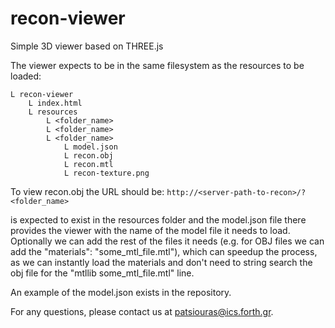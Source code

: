 # recon-viewer
Simple 3D viewer based on THREE.js

The viewer expects to be in the same filesystem as the resources to be loaded:
```
L recon-viewer
    L index.html
    L resources
        L <folder_name>
        L <folder_name>
        L <folder_name>
            L model.json
            L recon.obj
            L recon.mtl
            L recon-texture.png
```
To view recon.obj the URL should be:
```http://<server-path-to-recon>/?<folder_name>```

<folder-name> is expected to exist in the resources folder and the model.json file there 
provides the viewer with the name of the model file it needs to load. Optionally we can add
the rest of the files it needs (e.g. for OBJ files we can add the "materials": "some_mtl_file.mtl"),
which can speedup the process, as we can instantly load the materials and don't need to string search
the obj file for the "mtllib some_mtl_file.mtl" line.

An example of the model.json exists in the repository.

For any questions, please contact us at patsiouras@ics.forth.gr.
